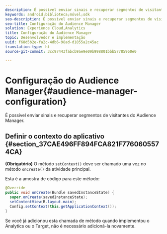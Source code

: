 ```yaml
---
description: É possível enviar sinais e recuperar segmentos de visitantes no gerenciamento de público-alvo.
keywords: android;biblioteca;móvel;sdk
seo-description: É possível enviar sinais e recuperar segmentos de visitantes no gerenciamento de público-alvo.
seo-title: Configuração do Audience Manager
solution: Experience Cloud,Analytics
title: Configuração do Audience Manager
topic: Desenvolvedor e implementação
uuid: f68d5b2e-fa2c-4db6-98ad-d1855a2c45ac
translation-type: ht
source-git-commit: 3cc97443fabcb9ae9e09b998801bbb57785960e0

---
```



# Configuração do Audience Manager{#audience-manager-configuration}

É possível enviar sinais e recuperar segmentos de visitantes do Audience Manager.

## Definir o contexto do aplicativo {#section_37CAE496FF894FCA821F7760605574CA}

**(Obrigatório)** O método `setContext()` deve ser chamado uma vez no método `onCreate()` da atividade principal.

Esta é a amostra de código para este método:

```java
@Override 
public void onCreate(Bundle savedInstanceState) { 
  super.onCreate(savedInstanceState); 
  setContentView(R.layout.main); 
  Config.setContext(this.getApplicationContext()); 
}
```

Se você já adicionou esta chamada de método quando implementou o Analytics ou o Target, não é necessário adicioná-la novamente.
